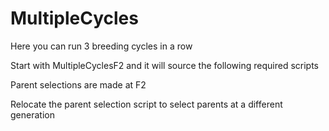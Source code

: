 # MultipleCycles

Here you can run 3 breeding cycles in a row

Start with MultipleCyclesF2 and it will source the following required scripts

Parent selections are made at F2

Relocate the parent selection script to select parents at a different generation
